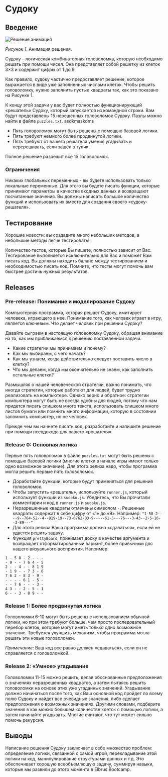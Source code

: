 # Судоку

## Введение

![Решение анимация](readme-assets/sequence.gif)

_Рисунок 1_. Анимация решения.

Судоку – логическая комбинаторная головоломка, которую необходимо решать при помощи чисел. Она представляет собой решетку из клеток 3×3 и содержит цифры от 1 до 9.

Как правило, судоку частично предоставляет решение, которое выражается в виде уже заполненных числами клеток. Чтобы решить головоломку, нужно заполнить пустые квадраты так, как это показано на Рисунке 1.

К концу этой задачи у вас будет полностью функционирующий «решатель» Судоку, который запускается из командной строки. Вам будут представлены 15 нерешенных головоломок Судоку. Пазлы можно найти в файле `puzzles.txt`. asdkmaskdms

- Пять головоломок могут быть решены с помощью базовой логики.
- Пять требуют немного более продвинутой логики.
- Пять требуют от вашего решателя умения угадывать и перерешивать, если зашёл в тупик.

Полное решение разрешит все 15 головоломок.

### Ограничения

Никаких глобальных переменных - вы будете использовать только локальные переменные.
Для этого вы будете писать функции, которые принимают параметры в качестве входных данных и возвращают посчитанные значения. Вы должны написать большое количество функций и использовать их вместе для создания своего «судоку-решателя».

## Тестирование

Хорошие новости: вы создадите много небольших методов, а небольшие методы легче тестировать!

Количество тестов, которые Вы пишете, полностью зависит от Вас. Тестирование выполняется исключительно для Вас и поможет Вам писать код. Вы должны находить баланс между тестированием и необходимостью писать код. Помните, что тесты могут помочь вам быстрее достичь нужных результатов.

## Releases

### Pre-release: Понимание и моделирование Судоку

Компьютерная программа, которая решает Судоку, имитирует человека, играющего в нее. Понимание того, как человек играет в игру, является ключевым. Что делает человек при решении Судоку?

Давайте сыграем в настоящую головоломку Судоку, обращая внимание на то, как мы приближаемся к решению поставленной задачи.

- Какие стратегии мы принимаем и почему?
- Как мы выбираем, с чего начать?
- Как мы узнаем, когда действительно следует поставить число в клетку?
- Что мы делаем, когда мы окончательно не знаем, как заполнить остальные клетки?

Размышляя о нашей человеческой стратегии, важно понимать, что иногда стратегии, которые работают для людей, будет трудно реализовать на компьютере. Однако верно и обратное: стратегии компьютера могут быть не всегда удобны для людей, потому что нам придется писать слишком много текста, использовать слишком много листов бумаги или помнить много информации, которую в состоянии запомнить компьютер, но не человек.

Прежде чем вы начнете писать код, разработайте и напишите решение при помощи псевдокода для вашего «решателя».

### Release 0: Основная логика

Первые пять головоломок в файле `puzzles.txt` могут быть решены с помощью базовой логики (многие клетки в начале игры имеют только одно возможное значение). Для этого релиза надо, чтобы программа могла решить первые пять головоломок.

- Доработайте функции, которые будут применяться для решения головоломок.
- Чтобы запустить «решатель», используйте `runner.js`, который использует функции из `sudoku.js`. Убедитесь, что Вы прочитали комментарии и код в `runner.js` и `sudoku.js`.
- Неразрешенные квадраты отмечены символом `-`. Решенные квадраты содержат в себе цифру от «1» до «9». Например:
  `"1-58-2----9--764-52--4--819-19--73-6762-83-9-----61-5---76---3-43--2-5-16--3-89---"`
- Для этого релиза Ваша программа должна «сдаваться», если ей не удается решить задачу.
- Функция `prettyBoard`, принимает доску в качестве аргумента и возвращает отформатированный вариант, более привычный для нашего визуального восприятия. Например:

```
1 - 5 8 - 2 - - -
- 9 - - 7 6 4 - 5
2 - - 4 - - 8 1 9
- 1 9 - - 7 3 - 6
7 6 2 - 8 3 - 9 -
- - - - 6 1 - 5 -
- - 7 6 - - - 3 -
4 3 - - 2 - 5 - 1
6 - - 3 - 8 9 - -
```

### Release 1: Более продвинутая логика

Головоломки 6-10 могут быть решены с использованием обычной логики, но при этом требуют больше, чем просто последовательный перебор клеток, которые могут иметь только одно возможное значение. Требуется улучшить механизм, чтобы программа могла решать эти новые головоломки.

_Примечание:_ Ваш код все равно должен «сдаваться», если он не справляется с головоломкой.

### Release 2: «Умное» угадывание

Головоломки 11-15 можно решить, делая обоснованные предположения о значениях неразрешенных квадратов, а затем пытаясь решить головоломки на основе этих уже угаданных значений. Угадывание должно начинаться после того, как Ваш основной код пройдет по всему полю Судоку и найдет все очевидные значения, либо сделает предположения о возможных значениях. Другими словами, подберите значения в как можно большем количестве клеток с помощью логики, а затем начинайте угадывать. Многие считают, что тут может сильно помочь рекурсия.

## Выводы

Написание решения Судоку заключает в себе множество проблем: определение логики, связанной с самой игрой, перекладывание этой логики на код, манипулирование структурами данных и т.д. Это обеспечивает хорошую всеобъемлющую задачу, суммируя навыки, которые мы развили до этого момента в Elbrus Bootcamp.
